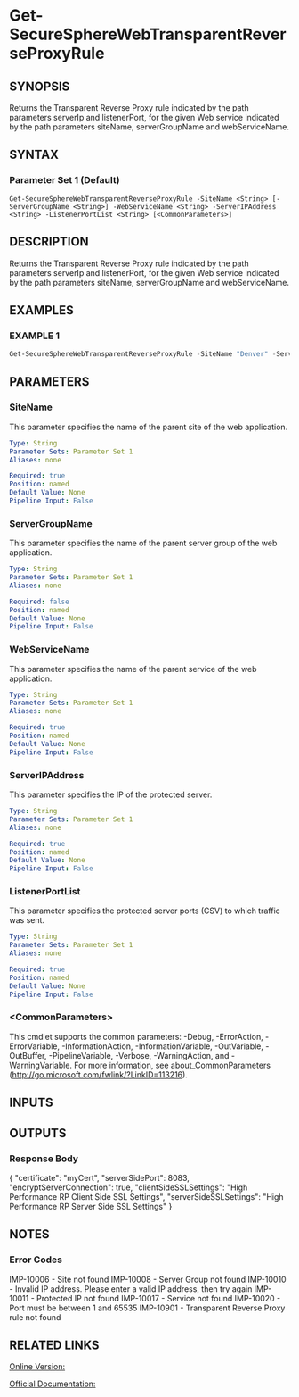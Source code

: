 ﻿# Get-SecureSphereWebTransparentReverseProxyRule

## SYNOPSIS
Returns the Transparent Reverse Proxy rule indicated by the path parameters serverIp and listenerPort, for the given Web service indicated by the path parameters siteName, serverGroupName and webServiceName.

## SYNTAX

### Parameter Set 1 (Default)
```
Get-SecureSphereWebTransparentReverseProxyRule -SiteName <String> [-ServerGroupName <String>] -WebServiceName <String> -ServerIPAddress <String> -ListenerPortList <String> [<CommonParameters>]
```

## DESCRIPTION
Returns the Transparent Reverse Proxy rule indicated by the path parameters serverIp and listenerPort, for the given Web service indicated by the path parameters siteName, serverGroupName and webServiceName.

## EXAMPLES

### EXAMPLE 1

```powershell
Get-SecureSphereWebTransparentReverseProxyRule -SiteName "Denver" -ServerGroupName "HR-Prod" -WebServiceName "ODS-WebService" -ServerIPAddress "10.1.1.2" -ListenerPortList 80
```

## PARAMETERS

### SiteName
This parameter specifies the name of the parent site of the web application.

```yaml
Type: String
Parameter Sets: Parameter Set 1
Aliases: none

Required: true
Position: named
Default Value: None
Pipeline Input: False
```

### ServerGroupName
This parameter specifies the name of the parent server group of the web application.

```yaml
Type: String
Parameter Sets: Parameter Set 1
Aliases: none

Required: false
Position: named
Default Value: None
Pipeline Input: False
```

### WebServiceName
This parameter specifies the name of the parent service of the web application.

```yaml
Type: String
Parameter Sets: Parameter Set 1
Aliases: none

Required: true
Position: named
Default Value: None
Pipeline Input: False
```

### ServerIPAddress
This parameter specifies the IP of the protected server.

```yaml
Type: String
Parameter Sets: Parameter Set 1
Aliases: none

Required: true
Position: named
Default Value: None
Pipeline Input: False
```

### ListenerPortList
This parameter specifies the protected server ports (CSV) to which traffic was sent.

```yaml
Type: String
Parameter Sets: Parameter Set 1
Aliases: none

Required: true
Position: named
Default Value: None
Pipeline Input: False
```

### \<CommonParameters\>
This cmdlet supports the common parameters: -Debug, -ErrorAction, -ErrorVariable, -InformationAction, -InformationVariable, -OutVariable, -OutBuffer, -PipelineVariable, -Verbose, -WarningAction, and -WarningVariable. For more information, see about_CommonParameters (http://go.microsoft.com/fwlink/?LinkID=113216).

## INPUTS

## OUTPUTS

### Response Body
{
"certificate": "myCert",
"serverSidePort": 8083,
"encryptServerConnection": true,
"clientSideSSLSettings": "High Performance RP Client Side SSL Settings",
"serverSideSSLSettings": "High Performance RP Server Side SSL Settings"
}

## NOTES

### Error Codes
IMP-10006 - Site not found
IMP-10008 - Server Group not found
IMP-10010 - Invalid IP address. Please enter a valid IP address, then try again
IMP-10011 - Protected IP not found
IMP-10017 - Service not found
IMP-10020 - Port must be between 1 and 65535
IMP-10901 - Transparent Reverse Proxy rule not found

## RELATED LINKS

[Online Version:](https://github.com/akshinmustafayev/Documentation/MD)

[Official Documentation:](https://docs.imperva.com/bundle/v13.6-api-reference-guide/page/66806.htm)



